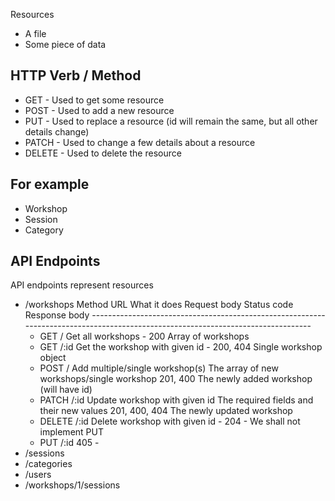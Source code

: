 Resources
- A file
- Some piece of data

HTTP Verb / Method
------------------
- GET - Used to get some resource
- POST - Used to add a new resource
- PUT - Used to replace a resource (id will remain the same, but all other details change)
- PATCH - Used to change a few details about a resource
- DELETE - Used to delete the resource

For example
-----------
- Workshop
- Session
- Category

API Endpoints
-------------
API endpoints represent resources
- /workshops
        Method  URL     What it does                        Request body                                Status code         Response body
        ---------------------------------------------------------------------------------------------------------------------------------
    -   GET     /       Get all workshops                   -                                           200                 Array of workshops
    -   GET     /:id    Get the workshop with given id      -                                           200, 404            Single workshop object
    -   POST    /       Add multiple/single workshop(s)     The array of new workshops/single workshop  201, 400            The newly added workshop (will have id)
    -   PATCH   /:id    Update workshop with given id       The required fields and their new values    201, 400, 404       The newly updated workshop
    -   DELETE  /:id    Delete workshop with given id       -                                           204                 -
    We shall not implement PUT
    -   PUT     /:id                                                                                    405                 -
- /sessions
- /categories
- /users
- /workshops/1/sessions
